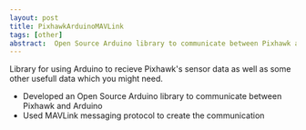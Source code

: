 ```yaml
---
layout: post
title: PixhawkArduinoMAVLink
tags: [other]
abstract:  Open Source Arduino library to communicate between Pixhawk and Arduino.
---
```

Library for using Arduino to recieve Pixhawk's sensor data as well as some other usefull data which you might need.
- Developed an Open Source Arduino library to communicate between Pixhawk and Arduino
- Used MAVLink messaging protocol to create the communication
